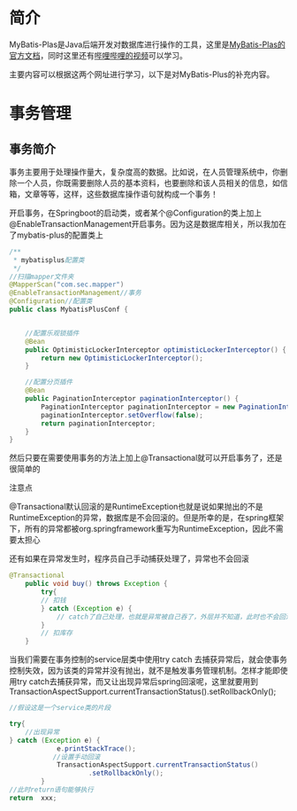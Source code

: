 # 简介

MyBatis-Plas是Java后端开发对数据库进行操作的工具，这里是[MyBatis-Plas的官方文档](https://baomidou.com/)，同时这里还有[哔哩哔哩的视频](https://www.bilibili.com/video/BV1Bq4y1f7YD/)可以学习。

主要内容可以根据这两个网址进行学习，以下是对MyBatis-Plus的补充内容。

# 事务管理

## 事务简介

事务主要用于处理操作量大，复杂度高的数据。比如说，在人员管理系统中，你删除一个人员，你既需要删除人员的基本资料，也要删除和该人员相关的信息，如信箱，文章等等，这样，这些数据库操作语句就构成一个事务！

开启事务，在Springboot的启动类，或者某个@Configuration的类上加上@EnableTransactionManagement开启事务。因为这是数据库相关，所以我加在了mybatis-plus的配置类上

```java
/**
 * mybatisplus配置类
 */
//扫描mapper文件夹
@MapperScan("com.sec.mapper")
@EnableTransactionManagement//事务
@Configuration//配置类
public class MybatisPlusConf {


    //配置乐观锁插件
    @Bean
    public OptimisticLockerInterceptor optimisticLockerInterceptor() {
        return new OptimisticLockerInterceptor();
    }

    //配置分页插件
    @Bean
    public PaginationInterceptor paginationInterceptor() {
        PaginationInterceptor paginationInterceptor = new PaginationInterceptor();
        paginationInterceptor.setOverflow(false);
        return paginationInterceptor;
    }
}
```

然后只要在需要使用事务的方法上加上@Transactional就可以开启事务了，还是很简单的

注意点

@Transactional默认回滚的是RuntimeException也就是说如果抛出的不是RuntimeException的异常，数据库是不会回滚的。但是所幸的是，在spring框架下，所有的异常都被org.springframework重写为RuntimeException，因此不需要太担心

还有如果在异常发生时，程序员自己手动捕获处理了，异常也不会回滚

```java
@Transactional
	public void buy() throws Exception {
        try{
        // 扣钱
        } catch (Exception e) {
        	// catch了自己处理，也就是异常被自己吞了，外层并不知道，此时也不会回滚
        }
        // 扣库存
    }
```

当我们需要在事务控制的service层类中使用try catch 去捕获异常后，就会使事务控制失效，因为该类的异常并没有抛出，就不是触发事务管理机制。怎样才能即使用try catch去捕获异常，而又让出现异常后spring回滚呢，这里就要用到TransactionAspectSupport.currentTransactionStatus().setRollbackOnly();

```java
//假设这是一个service类的片段

try{
    //出现异常
} catch (Exception e) {
            e.printStackTrace();
           //设置手动回滚
            TransactionAspectSupport.currentTransactionStatus()
                    .setRollbackOnly();
        }
//此时return语句能够执行
return  xxx;
```